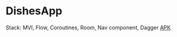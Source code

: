 # DishesApp
Stack: MVI, Flow, Coroutines, Room, Nav component, Dagger
[APK](https://github.com/KostyaGig/DishesApp/releases/tag/v1.0)
